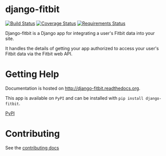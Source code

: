 django-fitbit
=============
[![Build Status](https://travis-ci.org/orcasgit/django-fitbit.svg?branch=master)](https://travis-ci.org/orcasgit/django-fitbit) [![Coverage Status](https://coveralls.io/repos/orcasgit/django-fitbit/badge.png)](https://coveralls.io/r/orcasgit/django-fitbit) [![Requirements Status](https://requires.io/github/orcasgit/django-fitbit/requirements.png?branch=master)](https://requires.io/github/orcasgit/django-fitbit/requirements/?branch=master)

Django-fitbit is a Django app for integrating a user's Fitbit data into your
site.

It handles the details of getting your app authorized to access your user's
Fitbit data via the Fitbit web API.

Getting Help
============

Documentation is hosted on <http://django-fitbit.readthedocs.org>.

This app is available on `PyPI` and can be installed with `pip install django-fitbit`.

[PyPI](https://pypi.python.org/pypi/django-fitbit/)

Contributing
============

See the [contributing docs](https://github.com/orcasgit/django-fitbit/blob/master/docs/index.rst)
